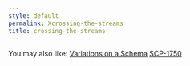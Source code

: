 ```yaml
---
style: default
permalink: Xcrossing-the-streams
title: crossing-the-streams
---
```

You may also like:
[Variations on a Schema](http://scp-wiki.net/variations-on-a-schema)
[SCP-1750](http://scp-wiki.net/scp-1750)